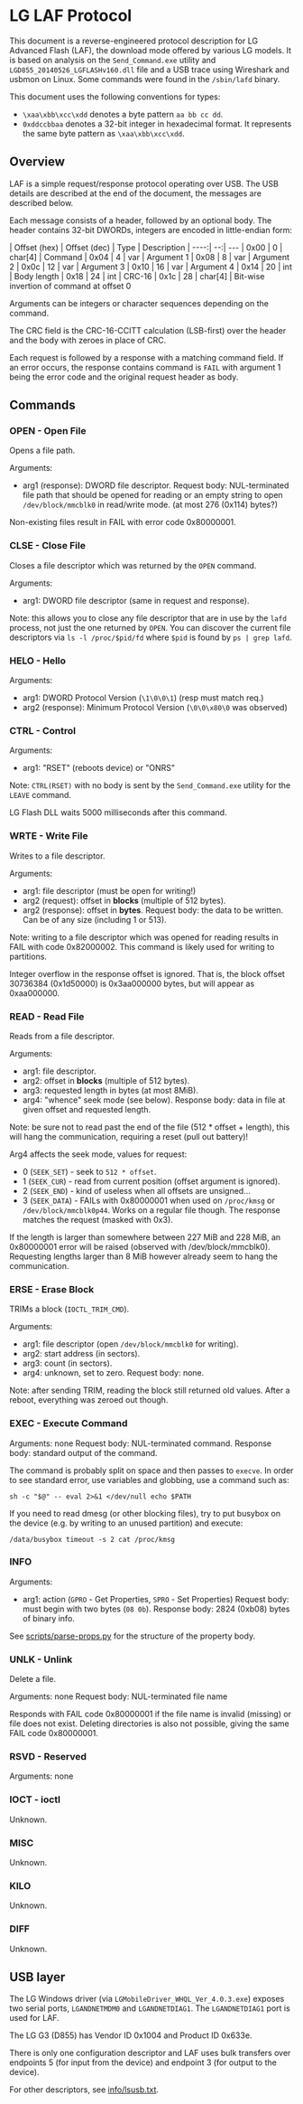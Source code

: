 # LG LAF Protocol
This document is a reverse-engineered protocol description for LG Advanced Flash
(LAF), the download mode offered by various LG models. It is based on analysis
on the `Send_Command.exe` utility and `LGD855_20140526_LGFLASHv160.dll` file and
a USB trace using Wireshark and usbmon on Linux. Some commands were found in the
`/sbin/lafd` binary.

This document uses the following conventions for types:

 - `\xaa\xbb\xcc\xdd` denotes a byte pattern `aa bb cc dd`.
 - `0xddccbbaa` denotes a 32-bit integer in hexadecimal format. It represents
   the same byte pattern as `\xaa\xbb\xcc\xdd`.

## Overview
LAF is a simple request/response protocol operating over USB. The USB details
are described at the end of the document, the messages are described below.

Each message consists of a header, followed by an optional body. The header
contains 32-bit DWORDs, integers are encoded in little-endian form:

| Offset (hex) | Offset (dec) | Type | Description
| ----:| --:| ---
| 0x00 | 0  | char[4] | Command
| 0x04 | 4  | var     | Argument 1
| 0x08 | 8  | var     | Argument 2
| 0x0c | 12 | var     | Argument 3
| 0x10 | 16 | var     | Argument 4
| 0x14 | 20 | int     | Body length
| 0x18 | 24 | int     | CRC-16
| 0x1c | 28 | char[4] | Bit-wise invertion of command at offset 0

Arguments can be integers or character sequences depending on the command.

The CRC field is the CRC-16-CCITT calculation (LSB-first) over the header and
the body with zeroes in place of CRC.

Each request is followed by a response with a matching command field. If an
error occurs, the response contains command is `FAIL` with argument 1 being the
error code and the original request header as body.

## Commands

### OPEN - Open File
Opens a file path.

Arguments:
 - arg1 (response): DWORD file descriptor.
Request body: NUL-terminated file path that should be opened for reading or an
 empty string to open `/dev/block/mmcblk0` in read/write mode.
(at most 276 (0x114) bytes?)

Non-existing files result in FAIL with error code 0x80000001.

### CLSE - Close File
Closes a file descriptor which was returned by the `OPEN` command.

Arguments:
 - arg1: DWORD file descriptor (same in request and response).

Note: this allows you to close any file descriptor that are in use by the `lafd`
process, not just the one returned by `OPEN`. You can discover the current file
descriptors via `ls -l /proc/$pid/fd` where `$pid` is found by `ps | grep lafd`.

### HELO - Hello
Arguments:
 - arg1: DWORD Protocol Version (`\1\0\0\1`) (resp must match req.)
 - arg2 (response): Minimum Protocol Version (`\0\0\x80\0` was observed)

### CTRL - Control
Arguments:
 - arg1: "RSET" (reboots device) or "ONRS"

Note: `CTRL(RSET)` with no body is sent by the `Send_Command.exe` utility for
the `LEAVE` command.

LG Flash DLL waits 5000 milliseconds after this command.

### WRTE - Write File
Writes to a file descriptor.

Arguments:
 - arg1: file descriptor (must be open for writing!)
 - arg2 (request): offset in **blocks** (multiple of 512 bytes).
 - arg2 (response): offset in **bytes**.
Request body: the data to be written. Can be of any size (including 1 or 513).

Note: writing to a file descriptor which was opened for reading results in FAIL
with code 0x82000002. This command is likely used for writing to partitions.

Integer overflow in the response offset is ignored. That is, the block offset
30736384 (0x1d50000) is 0x3aa000000 bytes, but will appear as 0xaa000000.

### READ - Read File
Reads from a file descriptor.

Arguments:
 - arg1: file descriptor.
 - arg2: offset in **blocks** (multiple of 512 bytes).
 - arg3: requested length in bytes (at most 8MiB).
 - arg4: "whence" seek mode (see below).
Response body: data in file at given offset and requested length.

Note: be sure not to read past the end of the file (512 * offset + length), this
will hang the communication, requiring a reset (pull out battery)!

Arg4 affects the seek mode, values for request:
 - 0 (`SEEK_SET`) - seek to `512 * offset`.
 - 1 (`SEEK_CUR`) - read from current position (offset argument is ignored).
 - 2 (`SEEK_END`) - kind of useless when all offsets are unsigned...
 - 3 (`SEEK_DATA`) - FAILs with 0x80000001 when used on `/proc/kmsg` or
   `/dev/block/mmcblk0p44`. Works on a regular file though.
The response matches the request (masked with 0x3).

If the length is larger than somewhere between 227 MiB and 228 MiB, an
0x80000001 error will be raised (observed with /dev/block/mmcblk0). Requesting
lengths larger than 8 MiB however already seem to hang the communication.

### ERSE - Erase Block
TRIMs a block (`IOCTL_TRIM_CMD`).

Arguments:
 - arg1: file descriptor (open `/dev/block/mmcblk0` for writing).
 - arg2: start address (in sectors).
 - arg3: count (in sectors).
 - arg4: unknown, set to zero.
Request body: none.

Note: after sending TRIM, reading the block still returned old values. After a
reboot, everything was zeroed out though.

### EXEC - Execute Command
Arguments: none
Request body: NUL-terminated command.
Response body: standard output of the command.

The command is probably split on space and then passes to `execve`. In order to
see standard error, use variables and globbing, use a command such as:

    sh -c "$@" -- eval 2>&1 </dev/null echo $PATH

If you need to read dmesg (or other blocking files), try to put busybox on the
device (e.g. by writing to an unused partition) and execute:

    /data/busybox timeout -s 2 cat /proc/kmsg

### INFO
Arguments:
 - arg1: action (`GPRO` - Get Properties, `SPRO` - Set Properties)
Request body: must begin with two bytes (`08 0b`).
Response body: 2824 (0xb08) bytes of binary info.

See [scripts/parse-props.py](scripts/parse-props.py) for the structure of the
property body.

### UNLK - Unlink
Delete a file.

Arguments: none
Request body: NUL-terminated file name

Responds with FAIL code 0x80000001 if the file name is invalid (missing) or
file does not exist. Deleting directories is also not possible, giving the same
FAIL code 0x80000001.

### RSVD - Reserved
Arguments: none

### IOCT - ioctl
Unknown.

### MISC
Unknown.

### KILO
Unknown.

### DIFF
Unknown.

## USB layer
The LG Windows driver (via `LGMobileDriver_WHQL_Ver_4.0.3.exe`) exposes two
serial ports, `LGANDNETMDM0` and `LGANDNETDIAG1`. The `LGANDNETDIAG1` port is
used for LAF.

The LG G3 (D855) has Vendor ID 0x1004 and Product ID 0x633e.

There is only one configuration descriptor and LAF uses bulk transfers over
endpoints 5 (for input from the device) and endpoint 3 (for output to the
device).

For other descriptors, see [info/lsusb.txt](info/lsusb.txt).
